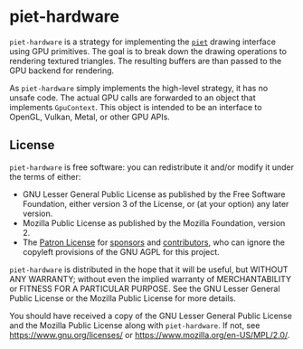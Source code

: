 # piet-hardware

`piet-hardware` is a strategy for implementing the [`piet`] drawing interface using GPU primitives. The goal is to break down the drawing operations to rendering textured triangles. The resulting buffers are than passed to the GPU backend for rendering.

As `piet-hardware` simply implements the high-level strategy, it has no unsafe code. The actual GPU calls are forwarded to an object that implements `GpuContext`. This object is intended to be an interface to OpenGL, Vulkan, Metal, or other GPU APIs.

[`piet`]: https://crates.io/crates/piet

## License

`piet-hardware` is free software: you can redistribute it and/or modify it under the terms of
either:

* GNU Lesser General Public License as published by the Free Software Foundation, either
version 3 of the License, or (at your option) any later version.
* Mozilla Public License as published by the Mozilla Foundation, version 2.
* The [Patron License](https://github.com/notgull/piet-hardware/blob/main/LICENSE-PATRON.md) for [sponsors](https://github.com/sponsors/notgull) and [contributors](https://github.com/notgull/async-winit/graphs/contributors), who can ignore the copyleft provisions of the GNU AGPL for this project.

`piet-hardware` is distributed in the hope that it will be useful, but WITHOUT ANY WARRANTY;
without even the implied warranty of MERCHANTABILITY or FITNESS FOR A PARTICULAR PURPOSE.
See the GNU Lesser General Public License or the Mozilla Public License for more details.

You should have received a copy of the GNU Lesser General Public License and the Mozilla
Public License along with `piet-hardware`. If not, see <https://www.gnu.org/licenses/> or
<https://www.mozilla.org/en-US/MPL/2.0/>.

